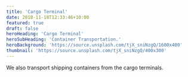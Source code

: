 ```yaml
---
title: 'Cargo Terminal'
date: 2018-11-18T12:33:46+10:00
featured: true
draft: false
heroHeading: 'Cargo Terminal'
heroSubHeading: 'Container Transportation.'
heroBackground: 'https://source.unsplash.com/tjX_sniNzgQ/1600x400'
thumbnail: 'https://source.unsplash.com/tjX_sniNzgQ/400x300'
---
```


We also transport shipping containers from the cargo terminals.